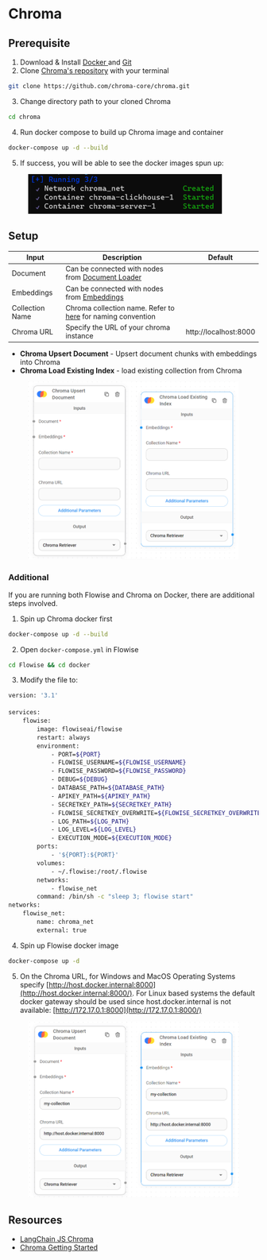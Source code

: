 # Chroma

## Prerequisite

1. Download & Install [Docker ](https://www.docker.com/)and [Git](https://git-scm.com/)
2. Clone [Chroma's repository](https://github.com/chroma-core/chroma) with your terminal

```bash
git clone https://github.com/chroma-core/chroma.git
```

3. Change directory path to your cloned Chroma

```bash
cd chroma
```

4. Run docker compose to build up Chroma image and container

```bash
docker-compose up -d --build
```

5. If success, you will be able to see the docker images spun up:

<figure><img src="../../.gitbook/assets/image (4) (1) (3).png" alt="" width="390"><figcaption></figcaption></figure>

## Setup

| Input           | Description                                                                                                                                        | Default               |
| --------------- | -------------------------------------------------------------------------------------------------------------------------------------------------- | --------------------- |
| Document        | Can be connected with nodes from [Document Loader](../document-loaders/)                                                                           |                       |
| Embeddings      | Can be connected with nodes from [Embeddings](../embeddings/)                                                                                      |                       |
| Collection Name | Chroma collection name. Refer to [here](https://docs.trychroma.com/usage-guide#creating-inspecting-and-deleting-collections) for naming convention |                       |
| Chroma URL      | Specify the URL of your chroma instance                                                                                                            | http://localhost:8000 |

* **Chroma Upsert Document** - Upsert document chunks with embeddings into Chroma
* **Chroma Load Existing Index** - load existing collection from Chroma

<figure><img src="../../.gitbook/assets/image (2) (1) (2).png" alt="" width="563"><figcaption></figcaption></figure>

### Additional

If you are running both Flowise and Chroma on Docker, there are additional steps involved.

1. Spin up Chroma docker first

```bash
docker-compose up -d --build
```

2. Open `docker-compose.yml` in Flowise

```bash
cd Flowise && cd docker
```

3. Modify the file to:

```sh
version: '3.1'

services:
    flowise:
        image: flowiseai/flowise
        restart: always
        environment:
            - PORT=${PORT}
            - FLOWISE_USERNAME=${FLOWISE_USERNAME}
            - FLOWISE_PASSWORD=${FLOWISE_PASSWORD}
            - DEBUG=${DEBUG}
            - DATABASE_PATH=${DATABASE_PATH}
            - APIKEY_PATH=${APIKEY_PATH}
            - SECRETKEY_PATH=${SECRETKEY_PATH}
            - FLOWISE_SECRETKEY_OVERWRITE=${FLOWISE_SECRETKEY_OVERWRITE}
            - LOG_PATH=${LOG_PATH}
            - LOG_LEVEL=${LOG_LEVEL}
            - EXECUTION_MODE=${EXECUTION_MODE}
        ports:
            - '${PORT}:${PORT}'
        volumes:
            - ~/.flowise:/root/.flowise
        networks:
            - flowise_net
        command: /bin/sh -c "sleep 3; flowise start"
networks:
    flowise_net:
        name: chroma_net
        external: true
```

4. Spin up Flowise docker image

```bash
docker-compose up -d
```

5. On the Chroma URL, for Windows and MacOS Operating Systems specify [http://host.docker.internal:8000](http://host.docker.internal:8000/). For Linux based systems the default docker gateway should be used since host.docker.internal is not available: [http://172.17.0.1:8000](http://172.17.0.1:8000/)

<figure><img src="../../.gitbook/assets/image (10) (3).png" alt="" width="563"><figcaption></figcaption></figure>

## Resources

* [LangChain JS Chroma](https://js.langchain.com/docs/modules/indexes/vector\_stores/integrations/chroma)
* [Chroma Getting Started](https://docs.trychroma.com/getting-started)
